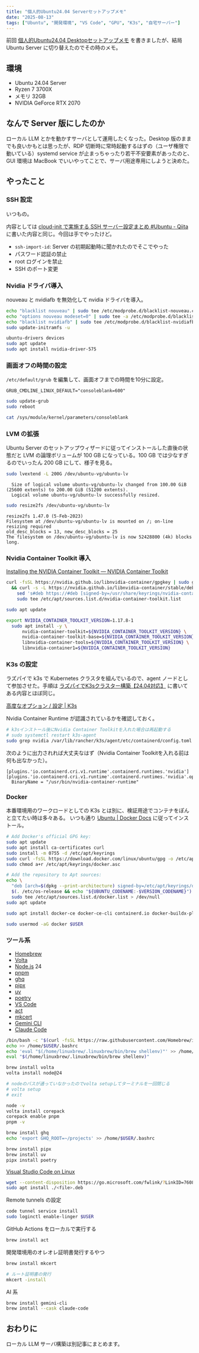 ```yaml
---
title: "個人的Ubuntu24.04 Serverセットアップメモ"
date: "2025-08-13"
tags: ["Ubuntu", "開発環境", "VS Code", "GPU", "K3s", "自宅サーバー"]
---
```


前回 [個人的Ubuntu24.04 Desktopセットアップメモ](/posts/2025/06/setup-ubuntu-desktop) を書きましたが、結局 Ubuntu Server に切り替えたのでその時のメモ。

## 環境

* Ubuntu 24.04 Server
* Ryzen 7 3700X
* メモリ 32GB
* NVIDIA GeForce RTX 2070

## なんで Server 版にしたのか

ローカル LLM とかを動かすサーバとして運用したくなった。Desktop 版のままでも良いかもとは思ったが、RDP 切断時に常時起動するはずの（ユーザ権限で動いている）systemd service が止まっちゃったり若干不安要素があったのと、GUI 環境は MacBook でいいやってことで、サーバ用途専用にしようと決めた。

## やったこと

### SSH 設定

いつもの。

内容としては [cloud-init で実施する SSH サーバー設定まとめ #Ubuntu - Qiita](https://qiita.com/SogoK/items/75f1ebbb636869d5fc82) に書いた内容と同じ。今回は手でやったけど。

* `ssh-import-id`: Server の初期起動時に聞かれたのでそこでやった
* パスワード認証の禁止
* root ログインを禁止
* SSH のポート変更

### Nvidia ドライバ導入

nouveau と nvidiafb を無効化して nvidia ドライバを導入。

```sh
echo "blacklist nouveau" | sudo tee /etc/modprobe.d/blacklist-nouveau.conf
echo "options nouveau modeset=0" | sudo tee -a /etc/modprobe.d/blacklist-nouveau.conf
echo "blacklist nvidiafb" | sudo tee /etc/modprobe.d/blacklist-nvidiafb.conf
sudo update-initramfs -u

ubuntu-drivers devices
sudo apt update
sudo apt install nvidia-driver-575
```

### 画面オフの時間の設定

`/etc/default/grub` を編集して、画面オフまでの時間を10分に設定。

```
GRUB_CMDLINE_LINUX_DEFAULT="consoleblank=600"
```

```sh
sudo update-grub
sudo reboot

cat /sys/module/kernel/parameters/consoleblank
```

### LVM の拡張

Ubuntu Server のセットアップウィザードに従ってインストールした直後の状態だと LVM の論理ボリュームが 100 GB になっている。100 GB では少なすぎるのでいったん 200 GB にして、様子を見る。

```sh
sudo lvextend -L 200G /dev/ubuntu-vg/ubuntu-lv
```

```
  Size of logical volume ubuntu-vg/ubuntu-lv changed from 100.00 GiB (25600 extents) to 200.00 GiB (51200 extents).
  Logical volume ubuntu-vg/ubuntu-lv successfully resized.
```

```sh
sudo resize2fs /dev/ubuntu-vg/ubuntu-lv
```

```
resize2fs 1.47.0 (5-Feb-2023)
Filesystem at /dev/ubuntu-vg/ubuntu-lv is mounted on /; on-line resizing required
old_desc_blocks = 13, new_desc_blocks = 25
The filesystem on /dev/ubuntu-vg/ubuntu-lv is now 52428800 (4k) blocks long.
```

### Nvidia Container Toolkit 導入

[Installing the NVIDIA Container Toolkit — NVIDIA Container Toolkit](https://docs.nvidia.com/datacenter/cloud-native/container-toolkit/latest/install-guide.html#with-apt-ubuntu-debian)

```sh
curl -fsSL https://nvidia.github.io/libnvidia-container/gpgkey | sudo gpg --dearmor -o /usr/share/keyrings/nvidia-container-toolkit-keyring.gpg \
  && curl -s -L https://nvidia.github.io/libnvidia-container/stable/deb/nvidia-container-toolkit.list | \
    sed 's#deb https://#deb [signed-by=/usr/share/keyrings/nvidia-container-toolkit-keyring.gpg] https://#g' | \
    sudo tee /etc/apt/sources.list.d/nvidia-container-toolkit.list
```

```sh
sudo apt update
```

```sh
export NVIDIA_CONTAINER_TOOLKIT_VERSION=1.17.8-1
  sudo apt install -y \
      nvidia-container-toolkit=${NVIDIA_CONTAINER_TOOLKIT_VERSION} \
      nvidia-container-toolkit-base=${NVIDIA_CONTAINER_TOOLKIT_VERSION} \
      libnvidia-container-tools=${NVIDIA_CONTAINER_TOOLKIT_VERSION} \
      libnvidia-container1=${NVIDIA_CONTAINER_TOOLKIT_VERSION}
```

### K3s の設定

ラズパイで k3s で Kubernetes クラスタを組んでいるので、agent ノードとして参加させた。手順は [ラズパイでK3sクラスター構築【24.04対応】](/posts/2023/06/k3s-setup) に書いてある内容とほぼ同じ。

[高度なオプション / 設定 | K3s](https://docs.k3s.io/ja/advanced#nvidia%E3%82%B3%E3%83%B3%E3%83%86%E3%83%8A%E3%83%A9%E3%83%B3%E3%82%BF%E3%82%A4%E3%83%A0%E3%81%AE%E3%82%B5%E3%83%9D%E3%83%BC%E3%83%88)

Nvidia Container Runtime が認識されているかを確認しておく。

```sh
# k3sインストール後にNvidia Container Toolkitを入れた場合は再起動する
# sudo systemctl restart k3s-agent
sudo grep nvidia /var/lib/rancher/k3s/agent/etc/containerd/config.toml
```

次のように出力されれば大丈夫なはず（Nvidia Container Toolkitを入れる前は何も出なかった）。

```
[plugins.'io.containerd.cri.v1.runtime'.containerd.runtimes.'nvidia']
[plugins.'io.containerd.cri.v1.runtime'.containerd.runtimes.'nvidia'.options]
  BinaryName = "/usr/bin/nvidia-container-runtime"
```

### Docker

本番環境用のワークロードとしての K3s とは別に、検証用途でコンテナをぽんと立てたい時は多々ある。
いつも通り [Ubuntu | Docker Docs](https://docs.docker.com/engine/install/ubuntu/) に従ってインストール。

```sh
# Add Docker's official GPG key:
sudo apt update
sudo apt install ca-certificates curl
sudo install -m 0755 -d /etc/apt/keyrings
sudo curl -fsSL https://download.docker.com/linux/ubuntu/gpg -o /etc/apt/keyrings/docker.asc
sudo chmod a+r /etc/apt/keyrings/docker.asc

# Add the repository to Apt sources:
echo \
  "deb [arch=$(dpkg --print-architecture) signed-by=/etc/apt/keyrings/docker.asc] https://download.docker.com/linux/ubuntu \
  $(. /etc/os-release && echo "${UBUNTU_CODENAME:-$VERSION_CODENAME}") stable" | \
  sudo tee /etc/apt/sources.list.d/docker.list > /dev/null
sudo apt update
```

```sh
sudo apt install docker-ce docker-ce-cli containerd.io docker-buildx-plugin docker-compose-plugin
```

```sh
sudo usermod -aG docker $USER
```

### ツール系

* [Homebrew](https://brew.sh/ja/)
* [Volta](https://volta.sh/)
* [Node.js](https://nodejs.org/ja) 24
* [pnpm](https://pnpm.io/)
* [ghq](https://github.com/x-motemen/ghq)
* [pipx](https://pipx.pypa.io/latest/)
* [uv](https://docs.astral.sh/uv/)
* [poetry](https://python-poetry.org/)
* [VS Code](https://code.visualstudio.com/)
* [act](https://nektosact.com/)
* [mkcert](https://github.com/FiloSottile/mkcert)
* [Gemini CLI](https://github.com/google-gemini/gemini-cli)
* [Claude Code](https://docs.anthropic.com/ja/docs/claude-code/overview)

```sh
/bin/bash -c "$(curl -fsSL https://raw.githubusercontent.com/Homebrew/install/HEAD/install.sh)"
echo >> /home/$USER/.bashrc
echo 'eval "$(/home/linuxbrew/.linuxbrew/bin/brew shellenv)"' >> /home/$USER/.bashrc
eval "$(/home/linuxbrew/.linuxbrew/bin/brew shellenv)"
```

```sh
brew install volta
volta install node@24

# nodeのパスが通っていなかったのでvolta setupしてターミナルを一回閉じる
# volta setup
# exit
```

```sh
node -v
volta install corepack
corepack enable pnpm
pnpm -v
```

```sh
brew install ghq
echo 'export GHQ_ROOT=~/projects' >> /home/$USER/.bashrc
```

```sh
brew install pipx
brew install uv
pipx install poetry
```

[Visual Studio Code on Linux](https://code.visualstudio.com/docs/setup/linux)

```sh
wget --content-disposition https://go.microsoft.com/fwlink/?LinkID=760868
sudo apt install ./<file>.deb
```

Remote tunnels の設定

```sh
code tunnel service install
sudo loginctl enable-linger $USER
```

GitHub Actions をローカルで実行する

```sh
brew install act
```

開発環境用のオレオレ証明書発行するやつ

```sh
brew install mkcert

# ルート証明書の発行
mkcert -install
```

AI 系

```sh
brew install gemini-cli
brew install --cask claude-code
```

## おわりに

ローカル LLM サーバ構築は別記事にまとめます。
